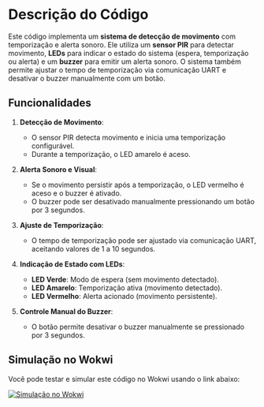 # Descrição do Código

Este código implementa um **sistema de detecção de movimento** com temporização e alerta sonoro. Ele utiliza um **sensor PIR** para detectar movimento, **LEDs** para indicar o estado do sistema (espera, temporização ou alerta) e um **buzzer** para emitir um alerta sonoro. O sistema também permite ajustar o tempo de temporização via comunicação UART e desativar o buzzer manualmente com um botão.

## Funcionalidades

1. **Detecção de Movimento**:
   - O sensor PIR detecta movimento e inicia uma temporização configurável.
   - Durante a temporização, o LED amarelo é aceso.

2. **Alerta Sonoro e Visual**:
   - Se o movimento persistir após a temporização, o LED vermelho é aceso e o buzzer é ativado.
   - O buzzer pode ser desativado manualmente pressionando um botão por 3 segundos.

3. **Ajuste de Temporização**:
   - O tempo de temporização pode ser ajustado via comunicação UART, aceitando valores de 1 a 10 segundos.

4. **Indicação de Estado com LEDs**:
   - **LED Verde**: Modo de espera (sem movimento detectado).
   - **LED Amarelo**: Temporização ativa (movimento detectado).
   - **LED Vermelho**: Alerta acionado (movimento persistente).

5. **Controle Manual do Buzzer**:
   - O botão permite desativar o buzzer manualmente se pressionado por 3 segundos.

## Simulação no Wokwi

Você pode testar e simular este código no Wokwi usando o link abaixo:

[![Simulação no Wokwi](https://img.shields.io/badge/Simulação-Wokwi-blue)](https://wokwi.com/projects/425537309055173633)